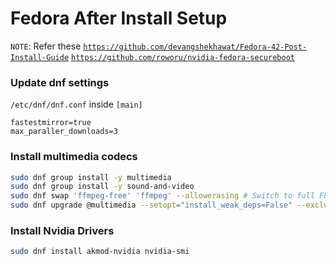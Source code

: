 # Fedora After Install Setup

`NOTE`: Refer these
[`https://github.com/devangshekhawat/Fedora-42-Post-Install-Guide`](https://github.com/devangshekhawat/Fedora-42-Post-Install-Guide)
[`https://github.com/roworu/nvidia-fedora-secureboot`](https://github.com/roworu/nvidia-fedora-secureboot)

### Update dnf settings

`/etc/dnf/dnf.conf` inside `[main]`
```
fastestmirror=true
max_paraller_downloads=3
```

### Install multimedia codecs
```bash
sudo dnf group install -y multimedia
sudo dnf group install -y sound-and-video
sudo dnf swap 'ffmpeg-free' 'ffmpeg' --allowerasing # Switch to full FFMPEG.
sudo dnf upgrade @multimedia --setopt="install_weak_deps=False" --exclude=PackageKit-gstreamer-plugin # Installs gstreamer components. Required if you use Gnome Videos and other dependent applications.
```

### Install Nvidia Drivers
```bash
sudo dnf install akmod-nvidia nvidia-smi
```
